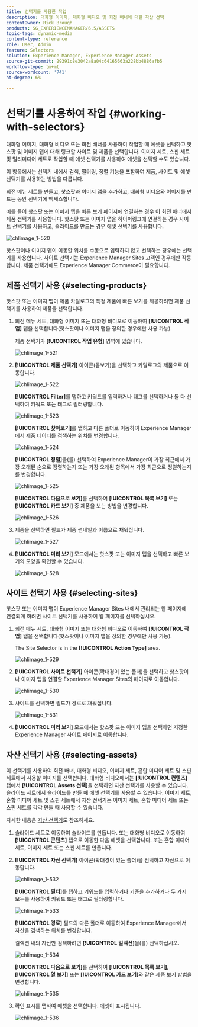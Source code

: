 ```yaml
---
title: 선택기를 사용한 작업
description: 대화형 이미지, 대화형 비디오 및 회전 배너에 대한 자산 선택
contentOwner: Rick Brough
products: SG_EXPERIENCEMANAGER/6.5/ASSETS
topic-tags: dynamic-media
content-type: reference
role: User, Admin
feature: Selectors
solution: Experience Manager, Experience Manager Assets
source-git-commit: 29391c8e3042a8a04c64165663a228bb4886afb5
workflow-type: tm+mt
source-wordcount: '741'
ht-degree: 6%

---
```


# 선택기를 사용하여 작업 {#working-with-selectors}

대화형 이미지, 대화형 비디오 또는 회전 배너를 사용하여 작업할 때 에셋을 선택하고 핫스팟 및 이미지 맵에 대해 링크할 사이트 및 제품을 선택합니다. 이미지 세트, 스핀 세트 및 멀티미디어 세트로 작업할 때 에셋 선택기를 사용하여 에셋을 선택할 수도 있습니다.

이 항목에서는 선택기 내에서 검색, 필터링, 정렬 기능을 포함하여 제품, 사이트 및 에셋 선택기를 사용하는 방법을 다룹니다.

회전 메뉴 세트를 만들고, 핫스팟과 이미지 맵을 추가하고, 대화형 비디오와 이미지를 만드는 동안 선택기에 액세스합니다.

예를 들어 핫스팟 또는 이미지 맵을 빠른 보기 페이지에 연결하는 경우 이 회전 배너에서 제품 선택기를 사용합니다. 핫스팟 또는 이미지 맵을 하이퍼링크에 연결하는 경우 사이트 선택기를 사용하고, 슬라이드를 만드는 경우 에셋 선택기를 사용합니다.

![chlimage_1-520](assets/chlimage_1-520.png)

핫스팟이나 이미지 맵이 이동할 위치를 수동으로 입력하지 않고 선택하는 경우에는 선택기를 사용합니다. 사이트 선택기는 Experience Manager Sites 고객인 경우에만 작동합니다. 제품 선택기에도 Experience Manager Commerce이 필요합니다.

## 제품 선택기 사용 {#selecting-products}

핫스팟 또는 이미지 맵이 제품 카탈로그의 특정 제품에 빠른 보기를 제공하려면 제품 선택기를 사용하여 제품을 선택합니다.

1. 회전 메뉴 세트, 대화형 이미지 또는 대화형 비디오로 이동하여 **[!UICONTROL 작업]** 탭을 선택합니다(핫스팟이나 이미지 맵을 정의한 경우에만 사용 가능).

   제품 선택기가 **[!UICONTROL 작업 유형]** 영역에 있습니다.

   ![chlimage_1-521](assets/chlimage_1-521.png)

1. **[!UICONTROL 제품 선택기]** 아이콘(돋보기)을 선택하고 카탈로그의 제품으로 이동합니다.

   ![chlimage_1-522](assets/chlimage_1-522.png)

   **[!UICONTROL Filter]**&#x200B;를 탭하고 키워드를 입력하거나 태그를 선택하거나 둘 다 선택하여 키워드 또는 태그로 필터링합니다.

   ![chlimage_1-523](assets/chlimage_1-523.png)

   **[!UICONTROL 찾아보기]**&#x200B;를 탭하고 다른 폴더로 이동하여 Experience Manager에서 제품 데이터를 검색하는 위치를 변경합니다.

   ![chlimage_1-524](assets/chlimage_1-524.png)

   **[!UICONTROL 정렬]**&#x200B;을(를) 선택하여 Experience Manager이 가장 최근에서 가장 오래된 순으로 정렬하는지 또는 가장 오래된 항목에서 가장 최근으로 정렬하는지를 변경합니다.

   ![chlimage_1-525](assets/chlimage_1-525.png)

   **[!UICONTROL 다음으로 보기]**&#x200B;를 선택하여 **[!UICONTROL 목록 보기]** 또는 **[!UICONTROL 카드 보기]** 중 제품을 보는 방법을 변경합니다.

   ![chlimage_1-526](assets/chlimage_1-526.png)

1. 제품을 선택하면 필드가 제품 썸네일과 이름으로 채워집니다.

   ![chlimage_1-527](assets/chlimage_1-527.png)

1. **[!UICONTROL 미리 보기]** 모드에서는 핫스팟 또는 이미지 맵을 선택하고 빠른 보기의 모양을 확인할 수 있습니다.

   ![chlimage_1-528](assets/chlimage_1-528.png)

## 사이트 선택기 사용 {#selecting-sites}

핫스팟 또는 이미지 맵이 Experience Manager Sites 내에서 관리되는 웹 페이지에 연결되게 하려면 사이트 선택기를 사용하여 웹 페이지를 선택하십시오.

1. 회전 메뉴 세트, 대화형 이미지 또는 대화형 비디오로 이동하여 **[!UICONTROL 작업]** 탭을 선택합니다(핫스팟이나 이미지 맵을 정의한 경우에만 사용 가능).

   The Site Selector is in the **[!UICONTROL Action Type]** area.

   ![chlimage_1-529](assets/chlimage_1-529.png)

1. **[!UICONTROL 사이트 선택기]** 아이콘(확대경이 있는 폴더)을 선택하고 핫스팟이나 이미지 맵을 연결할 Experience Manager Sites의 페이지로 이동합니다.

   ![chlimage_1-530](assets/chlimage_1-530.png)

1. 사이트를 선택하면 필드가 경로로 채워집니다.

   ![chlimage_1-531](assets/chlimage_1-531.png)

1. **[!UICONTROL 미리 보기]** 모드에서는 핫스팟 또는 이미지 맵을 선택하면 지정한 Experience Manager 사이트 페이지로 이동합니다.

## 자산 선택기 사용 {#selecting-assets}

이 선택기를 사용하여 회전 배너, 대화형 비디오, 이미지 세트, 혼합 미디어 세트 및 스핀 세트에서 사용할 이미지를 선택합니다. 대화형 비디오에서는 **[!UICONTROL 컨텐츠]** 탭에서 **[!UICONTROL Assets 선택]**&#x200B;을 선택하면 자산 선택기를 사용할 수 있습니다. 슬라이드 세트에서 슬라이드를 만들 때 에셋 선택기를 사용할 수 있습니다. 이미지 세트, 혼합 미디어 세트 및 스핀 세트에서 자산 선택기는 이미지 세트, 혼합 미디어 세트 또는 스핀 세트를 각각 만들 때 사용할 수 있습니다.

자세한 내용은 [자산 선택기](search-assets.md#assetpicker)도 참조하세요.

1. 슬라이드 세트로 이동하여 슬라이드를 만듭니다. 또는 대화형 비디오로 이동하여 **[!UICONTROL 콘텐츠]** 탭으로 이동한 다음 에셋을 선택합니다. 또는 혼합 미디어 세트, 이미지 세트 또는 스핀 세트를 만듭니다.
1. **[!UICONTROL 자산 선택기]** 아이콘(확대경이 있는 폴더)을 선택하고 자산으로 이동합니다.

   ![chlimage_1-532](assets/chlimage_1-532.png)

   **[!UICONTROL 필터]**&#x200B;를 탭하고 키워드를 입력하거나 기준을 추가하거나 두 가지 모두를 사용하여 키워드 또는 태그로 필터링합니다.

   ![chlimage_1-533](assets/chlimage_1-533.png)

   **[!UICONTROL 경로]** 필드의 다른 폴더로 이동하여 Experience Manager에서 자산을 검색하는 위치를 변경합니다.

   컬렉션 내의 자산만 검색하려면 **[!UICONTROL 컬렉션]**&#x200B;을(를) 선택하십시오.

   ![chlimage_1-534](assets/chlimage_1-534.png)

   **[!UICONTROL 다음으로 보기]**&#x200B;를 선택하여 **[!UICONTROL 목록 보기]**, **[!UICONTROL 열 보기]** 또는 **[!UICONTROL 카드 보기]**&#x200B;와 같은 제품 보기 방법을 변경합니다.

   ![chlimage_1-535](assets/chlimage_1-535.png)

1. 확인 표시를 탭하여 에셋을 선택합니다. 에셋이 표시됩니다.

   ![chlimage_1-536](assets/chlimage_1-536.png)
